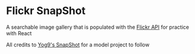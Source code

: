 # Flickr SnapShot

A searchable image gallery that is populated with the [Flickr API](https://www.flickr.com/services/api/) for practice with React

All credits to [Yog9's SnapShot](https://github.com/Yog9/SnapShot) for a model project to follow

